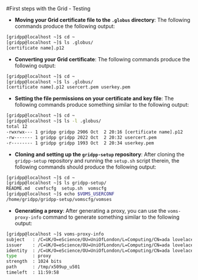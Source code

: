 #First steps with the Grid - Testing

* **Moving your Grid certificate file to the `.globus` directory**:
The following commands produce the following output:
```bash
[gridpp@localhost ~]$ cd ~
[gridpp@localhost ~]$ ls .globus/
[certificate name].p12
```
* **Converting your Grid certificate**:
The following commands produce the following output:
```bash
[gridpp@localhost ~]$ cd ~
[gridpp@localhost ~]$ ls .globus/
[certificate name].p12 usercert.pem userkey.pem
```

* **Setting the file permissions on your certificate and key file**:
The following commands produce something similar to the following output:
```bash
[gridpp@localhost ~]$ cd ~
[gridpp@localhost ~]$ ls -l .globus/
total 12
-rwxrwx--- 1 gridpp gridpp 2906 Oct  2 20:16 [certificate name].p12
-rw------- 1 gridpp gridpp 2022 Oct  2 20:32 usercert.pem
-r-------- 1 gridpp gridpp 1993 Oct  2 20:34 userkey.pem
```

* **Cloning and setting up the `gridpp-setup` repository**:
After cloning the `gridpp-setup` repository and running the
`setup.sh` script therein,
the following commands should produce the following output:
```bash
[gridpp@localhost ~]$ cd ~
[gridpp@localhost ~]$ ls gridpp-setup/
README.md  cvmfscfg  setup.sh  vomscfg
[gridpp@localhost ~]$ echo $VOMS_USERCONF 
/home/gridpp/gridpp-setup/vomscfg/vomses
```

* **Generating a proxy**:
After generating a proxy, you can use the `voms-proxy-info`
command to generate something similar to the following output:
```bash
[gridpp@localhost ~]$ voms-proxy-info
subject   : /C=UK/O=eScience/OU=UniOfLondon/L=Computing/CN=ada lovelace/CN=proxy
issuer    : /C=UK/O=eScience/OU=UniOfLondon/L=Computing/CN=ada lovelace
identity  : /C=UK/O=eScience/OU=UniOfLondon/L=Computing/CN=ada lovelace
type      : proxy
strength  : 1024 bits
path      : /tmp/x509up_u501
timeleft  : 11:59:58
```
